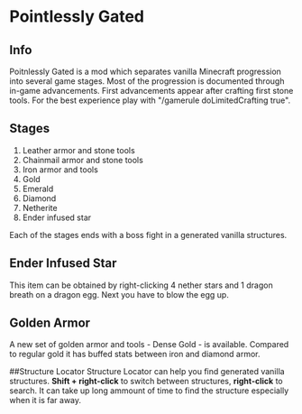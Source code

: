# Pointlessly Gated
## Info
Poitnlessly Gated is a mod which separates vanilla Minecraft progression into several game stages. Most of the progression is documented through in-game advancements. First advancements appear after crafting first stone tools. For the best experience play with "/gamerule doLimitedCrafting true".
## Stages
1. Leather armor and stone tools
2. Chainmail armor and stone tools
3. Iron armor and tools
4. Gold
5. Emerald
6. Diamond
7. Netherite
8. Ender infused star

Each of the stages ends with a boss fight in a generated vanilla structures.
## Ender Infused Star
This item can be obtained by right-clicking 4 nether stars and 1 dragon breath on a dragon egg. Next you have to blow the egg up.

## Golden Armor
A new set of golden armor and tools - Dense Gold - is available. Compared to regular gold it has buffed stats between iron and diamond armor.

##Structure Locator
Structure Locator can help you find generated vanilla structures. **Shift + right-click** to switch between structures, **right-click** to search. It can take up long ammount of time to find the structure especially when it is far away.